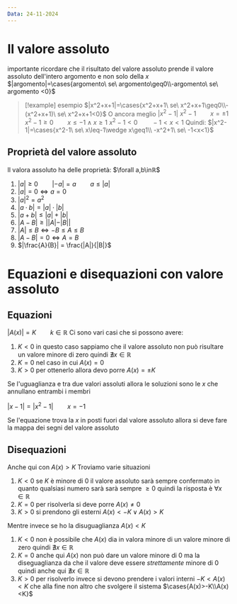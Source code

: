 ```yaml
---
Data: 24-11-2024
---
```



# Il valore assoluto
importante ricordare che il risultato del valore assoluto prende il valore assoluto dell'intero argomento e non solo della $x$
$|argomento|=\cases{argomento\ se\ argomento\geq0\\-argomento\ se\ argomento <0}$
> [!example] esempio
> $|x^2+x+1|=\cases{x^2+x+1\ se\ x^2+x+1\geq0\\-(x^2+x+1)\ se\ x^2+x+1<0}$
> O ancora meglio
> $|x^2-1|$
> $x^2-1\qquad x=\pm1$
> $x^2-1\geq 0\qquad x\leq-1\wedge x\geq1$
> $x^2-1<0\qquad -1<x<1$
> Quindi:
> $|x^2-1|=\cases{x^2-1\ se\ x\leq-1\wedge x\geq1\\ -x^2+1\ se\ -1<x<1}$

## Proprietà del valore assoluto
Il valora assoluto ha delle proprietà:
$\forall a,b\inℝ$
1. $|a| \geq0\qquad |-a|=a\qquad a\leq|a|$
2. $|a|=0 \Longleftrightarrow a=0$
3. $|a|^2=a^2$
4. $|a\cdot b|= |a|\cdot|b|$
5. $|a+b|\leq|a|+|b|$
6. $|A-B|\geq ||A|-|B||$
7. $|A|\leq B \Longleftrightarrow -B\leq A \leq B$
8. $|A-B|=0\Longleftrightarrow A=B$
9. $|\frac{A}{B}| = \frac{|A|}{|B|}$

# Equazioni e disequazioni con valore assoluto
## Equazioni
$|A(x)|=K\qquad k\in ℝ$
Ci sono vari casi che si possono avere:
1. $K<0$ in questo caso sappiamo che il valore assoluto non può risultare un valore minore di zero quindi $\nexists x \in ℝ$
2. $K=0$ nel caso in cui $A(x)=0$
3. $K>0$ per ottenerlo allora devo porre $A(x)=\pm K$

Se l'uguaglianza e tra due valori assoluti allora le soluzioni sono le $x$ che annullano entrambi i membri

$|x-1|=|x^2-1|\qquad x=-1$

Se l'equazione trova la $x$ in posti fuori dal valore assoluto allora si deve fare la mappa dei segni del valore assoluto

## Disequazioni
Anche qui con $A(x)> K$ 
Troviamo varie situazioni
1. $K<0$ se $K$ è minore di $0$ il valore assoluto sarà sempre confermato in quanto qualsiasi numero sarà sarà sempre $\geq 0$ quindi la risposta è $\forall x \in ℝ$
2. $K=0$ per risolverla si deve porre $A(x)\neq 0$
3. $K>0$ si prendono gli esterni $A(x)<-K \vee A(x)>K$

Mentre invece se ho la disuguaglianza $A(x)<K$
1. $K<0$ non è possibile che $A(x)$ dia in valora minore di un valore minore di zero quindi $\nexists x \in ℝ$
2. $K=0$ anche qui $A(x)$ non può dare un valore minore di $0$ ma la diseguaglianza da che il valore deve essere *strettamente* minore di $0$ quindi anche qui $\nexists x \in ℝ$
3. $K>0$ per risolverlo invece si devono prendere i valori interni $-K<A(x)<K$ che alla fine non altro che svolgere il sistema $\cases{A(x)>-K\\A(x)<K}$

